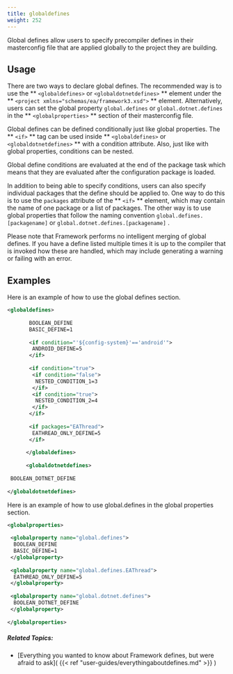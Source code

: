 ```yaml
---
title: globaldefines
weight: 252
---
```


Global defines allow users to specify precompiler defines in their masterconfig
file that are applied globally to the project they are building.

<a name="usage"></a>
## Usage ##

There are two ways to declare global defines. The recommended way is to use the ** `<globaldefines>` or `<globaldotnetdefines>` ** element under the ** `<project xmlns="schemas/ea/framework3.xsd">` ** element. Alternatively, users can set the global property `global.defines` or `global.dotnet.defines` in the ** `<globalproperties>` ** section of their masterconfig file.

Global defines can be defined conditionally just like global properties.
The ** `<if>` ** tag can be used inside ** `<globaldefines>` or `<globaldotnetdefines>` ** with a condition attribute.
Also, just like with global properties, conditions can be nested.

Global define conditions are evaluated at the end of the package task
which means that they are evaluated after the configuration package is loaded.

In addition to being able to specify conditions, users can also specify individual
packages that the define should be applied to. One way to do this is to use the `packages` attribute of the ** `<if>` ** element, which may contain the name of one package or a list of packages.
The other way is to use global properties that follow the naming convention `global.defines.[packagename]` or `global.dotnet.defines.[packagename]` .

Please note that Framework performs no intelligent merging of global defines.
If you have a define listed multiple times it is up to the compiler that is
invoked how these are handled, which may include generating a warning or failing
with an error.

<a name="examples"></a>
## Examples ##

Here is an example of how to use the global defines section.


```xml
<globaldefines>
              
       BOOLEAN_DEFINE
       BASIC_DEFINE=1
              	
       <if condition="'${config-system}'=='android'">
        ANDROID_DEFINE=5
       </if>
              	
       <if condition="true">
        <if condition="false">
         NESTED_CONDITION_1=3
        </if>
        <if condition="true">
         NESTED_CONDITION_2=4
        </if>
       </if>
              	
       <if packages="EAThread">
        EATHREAD_ONLY_DEFINE=5
       </if>
              	
      </globaldefines>
              
      <globaldotnetdefines>
              
 BOOLEAN_DOTNET_DEFINE
    		  	
</globaldotnetdefines>
```
Here is an example of how to use global.defines in the global properties section.


```xml
<globalproperties>
              
 <globalproperty name="global.defines">
  BOOLEAN_DEFINE
  BASIC_DEFINE=1
 </globalproperty>
              	
 <globalproperty name="global.defines.EAThread">
  EATHREAD_ONLY_DEFINE=5
 </globalproperty>
              	
 <globalproperty name="global.dotnet.defines">
  BOOLEAN_DOTNET_DEFINE
 </globalproperty>
              	
</globalproperties>
```

##### Related Topics: #####
-  [Everything you wanted to know about Framework defines, but were afraid to ask]( {{< ref "user-guides/everythingaboutdefines.md" >}} ) 
